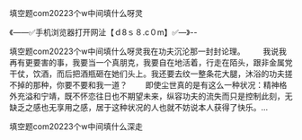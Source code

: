 填空题com20223个w中间填什么呀灵

《——✅手机浏览器打开网沚【ｄ8ｓ８.c０m】✅—》--

填空题com20223个w中间填什么呀灵我在功夫沉沦那一封封论理。
　　我说我再有更要害的事，我要当一个真朋克，我要自在地活着，行走在陌头，跟非金属党干仗，饮酒，而后把酒瓶砸在她们头上。我还要去纹一整条花大腿，沐浴的功夫搓不掉的那种，你要不要和我一道？
　　即使尘世真的是有这么一种状况：精神格外充溢和宁靖，既不怀恋往日也不期望未来，纵容功夫的流失而只是控制此刻，无缺乏之感也无享用之感，居于这种状况的人也就不妨说本人获得了快乐。...





填空题com20223个w中间填什么深走
